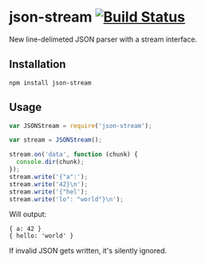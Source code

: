 # json-stream [![Build Status](https://secure.travis-ci.org/mmalecki/json-stream.png)](http://travis-ci.org/mmalecki/json-stream)
New line-delimeted JSON parser with a stream interface.

## Installation

    npm install json-stream

## Usage
```js
var JSONStream = require('json-stream');

var stream = JSONStream();

stream.on('data', function (chunk) {
  console.dir(chunk);
});
stream.write('{"a":');
stream.write('42}\n');
stream.write('{"hel');
stream.write('lo": "world"}\n');
```

Will output:
```
{ a: 42 }
{ hello: 'world' }
```

If invalid JSON gets written, it's silently ignored.
